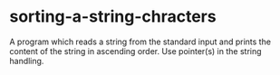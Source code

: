 # sorting-a-string-chracters
A program which reads a string from the standard input and prints the content of the string in ascending order. Use pointer(s) in the string handling.
